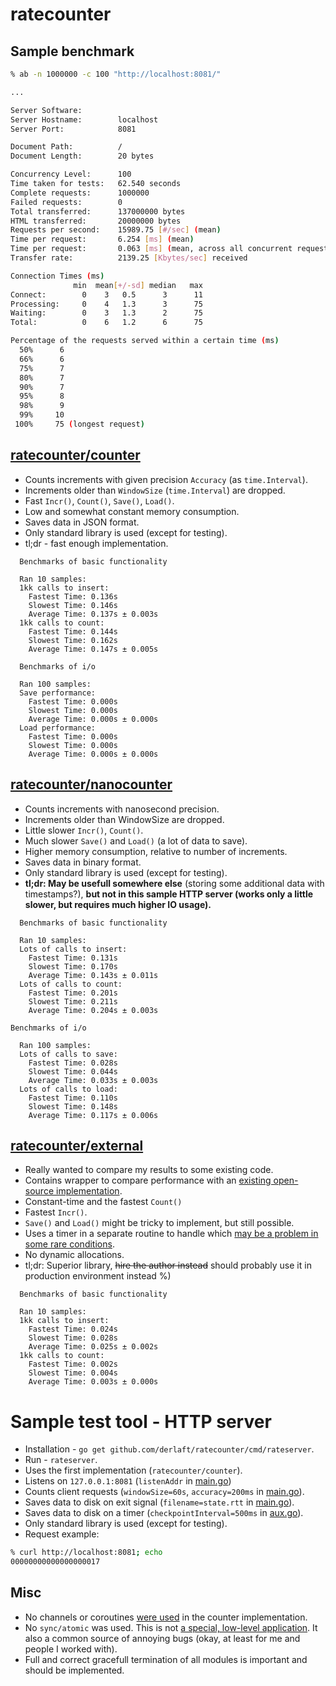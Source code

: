 # ratecounter


## Sample benchmark

```bash
% ab -n 1000000 -c 100 "http://localhost:8081/"                                                                        :(

...

Server Software:        
Server Hostname:        localhost
Server Port:            8081

Document Path:          /
Document Length:        20 bytes

Concurrency Level:      100
Time taken for tests:   62.540 seconds
Complete requests:      1000000
Failed requests:        0
Total transferred:      137000000 bytes
HTML transferred:       20000000 bytes
Requests per second:    15989.75 [#/sec] (mean)
Time per request:       6.254 [ms] (mean)
Time per request:       0.063 [ms] (mean, across all concurrent requests)
Transfer rate:          2139.25 [Kbytes/sec] received

Connection Times (ms)
              min  mean[+/-sd] median   max
Connect:        0    3   0.5      3      11
Processing:     0    4   1.3      3      75
Waiting:        0    3   1.3      2      75
Total:          0    6   1.2      6      75

Percentage of the requests served within a certain time (ms)
  50%      6
  66%      6
  75%      7
  80%      7
  90%      7
  95%      8
  98%      9
  99%     10
 100%     75 (longest request)
```

## [ratecounter/counter](/counter/)

* Counts increments with given precision `Accuracy` (as `time.Interval`).
* Increments older than `WindowSize` (`time.Interval`) are dropped.
* Fast `Incr()`, `Count()`, `Save()`, `Load()`.
* Low and somewhat constant memory consumption.
* Saves data in JSON format.
* Only standard library is used (except for testing).
* tl;dr - fast enough implementation.

```
  Benchmarks of basic functionality

  Ran 10 samples:
  1kk calls to insert:
    Fastest Time: 0.136s
    Slowest Time: 0.146s
    Average Time: 0.137s ± 0.003s
  1kk calls to count:
    Fastest Time: 0.144s
    Slowest Time: 0.162s
    Average Time: 0.147s ± 0.005s
    
  Benchmarks of i/o
    
  Ran 100 samples:
  Save performance:
    Fastest Time: 0.000s
    Slowest Time: 0.000s
    Average Time: 0.000s ± 0.000s
  Load performance:
    Fastest Time: 0.000s
    Slowest Time: 0.000s
    Average Time: 0.000s ± 0.000s
```

## [ratecounter/nanocounter](/nanocounter/)

* Counts increments with nanosecond precision.
* Increments older than WindowSize are dropped.
* Little slower `Incr()`, `Count()`.
* Much slower `Save()` and `Load()` (a lot of data to save).
* Higher memory consumption, relative to number of increments.
* Saves data in binary format.
* Only standard library is used (except for testing).
* **tl;dr: May be usefull somewhere else** (storing some additional data with timestamps?), **but not in this sample HTTP server (works only a little slower, but requires much higher IO usage).**

```
  Benchmarks of basic functionality

  Ran 10 samples:
  Lots of calls to insert:
    Fastest Time: 0.131s
    Slowest Time: 0.170s
    Average Time: 0.143s ± 0.011s
  Lots of calls to count:
    Fastest Time: 0.201s
    Slowest Time: 0.211s
    Average Time: 0.204s ± 0.003s

Benchmarks of i/o

  Ran 100 samples:
  Lots of calls to save:
    Fastest Time: 0.028s
    Slowest Time: 0.044s
    Average Time: 0.033s ± 0.003s
  Lots of calls to load:
    Fastest Time: 0.110s
    Slowest Time: 0.148s
    Average Time: 0.117s ± 0.006s
```

## [ratecounter/external](/external/)

* Really wanted to compare my results to some existing code.
* Contains wrapper to compare performance with an [existing open-source implementation](https://github.com/paulbellamy/ratecounter).
* Constant-time and the fastest `Count()`
* Fastest `Incr()`.
* `Save()` and `Load()` might be tricky to implement, but still possible.
* Uses a timer in a separate routine to handle which [may be a problem in some rare conditions](https://github.com/paulbellamy/ratecounter/issues/14).
* No dynamic allocations.
* tl;dr: Superior library, ~~hire the author instead~~ should probably use it in production environment instead %)

```
  Benchmarks of basic functionality

  Ran 10 samples:
  1kk calls to insert:
    Fastest Time: 0.024s
    Slowest Time: 0.028s
    Average Time: 0.025s ± 0.002s
  1kk calls to count:
    Fastest Time: 0.002s
    Slowest Time: 0.004s
    Average Time: 0.003s ± 0.000s
```

# Sample test tool - HTTP server

* Installation - `go get github.com/derlaft/ratecounter/cmd/rateserver`.
* Run - `rateserver`.
* Uses the first implementation (`ratecounter/counter`).
* Listens on `127.0.0.1:8081` (`listenAddr` in [main.go](/cmd/rateserver/main.go))
* Counts client requests (`windowSize=60s`, `accuracy=200ms` in [main.go](/cmd/rateserver/main.go)).
* Saves data to disk on exit signal (`filename=state.rtt` in [main.go](/cmd/rateserver/main.go)).
* Saves data to disk on a timer (`checkpointInterval=500ms` in [aux.go](/cmd/rateserver/aux.go)).
* Only standard library is used (except for testing).
* Request example:

```bash
% curl http://localhost:8081; echo
00000000000000000017
```

## Misc

* No channels or coroutines [were used](cmd/rateserver/main.go#L42) in the counter implementation.
* No `sync/atomic` was used. This is not [a special, low-level application](https://golang.org/pkg/sync/atomic/). It also a common source of annoying bugs (okay, at least for me and people I worked with).
* Full and correct gracefull termination of all modules is important and should be implemented.
